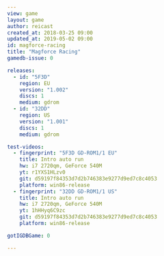 ```yaml
---
view: game
layout: game
author: reicast
created_at: 2018-03-25 09:00
updated_at: 2019-05-02 09:00
id: magforce-racing
title: "Magforce Racing"
gamedb-issue: 0

releases:
  - id: "5F3D"
    region: EU
    version: "1.002"
    discs: 1
    medium: gdrom
  - id: "32DD"
    region: US
    version: "1.001"
    discs: 1
    medium: gdrom

test-videos:
  - fingerprint: "5F3D GD-ROM1/1 EU"
    title: Intro auto run
    hw: i7 2720qm, GeForce 540M
    yt: r1YXS1HLzv0
    git: d59197f84353d7d2b746383e9277d9ed7c8c4053
    platform: win86-release
  - fingerprint: "32DD GD-ROM1/1 US"
    title: Intro auto run
    hw: i7 2720qm, GeForce 540M
    yt: 1hHHyq6C9zc
    git: d59197f84353d7d2b746383e9277d9ed7c8c4053
    platform: win86-release

gotIGDBGame: 0

---
```

